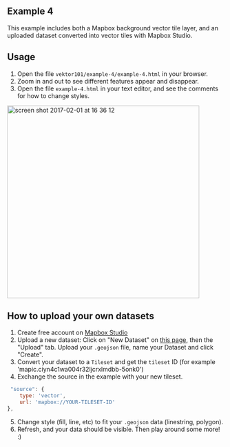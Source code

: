 ## Example 4

This example includes both a Mapbox background vector tile layer, and an uploaded dataset converted into vector tiles with Mapbox Studio.

## Usage
1. Open the file `vektor101/example-4/example-4.html` in your browser.
2. Zoom in and out to see different features appear and disappear.
3. Open the file `example-4.html` in your text editor, and see the comments for how to change styles.

<img width="446" alt="screen shot 2017-02-01 at 16 36 12" src="https://cloud.githubusercontent.com/assets/2197944/22513465/9b020c3e-e89c-11e6-95ac-ccecc85fdfdf.png">

## How to upload your own datasets
1. Create free account on [Mapbox Studio](https://www.mapbox.com/studio/)
2. Upload a new dataset: Click on "New Dataset" on [this page](https://www.mapbox.com/studio/datasets/), then the "Upload" tab. Upload your `.geojson` file, name your Dataset and click "Create".
3. Convert your dataset to a `Tileset` and get the `tileset` ID (for example 'mapic.ciyn4c1wa004r32ljcrxlmdbb-5onk0')
4. Exchange the source in the example with your new tileset.
```javascript
 "source": {
    type: 'vector',
    url: 'mapbox://YOUR-TILESET-ID'
},
```
5. Change style (fill, line, etc) to fit your `.geojson` data (linestring, polygon).
6. Refresh, and your data should be visible. Then play around some more! :)